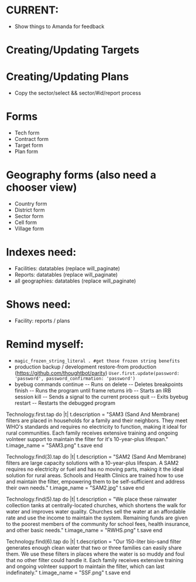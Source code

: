 # CURRENT:
* Show things to Amanda for feedback

# Creating/Updating Targets

# Creating/Updating Plans
* Copy the sector/select && sector/#id/report process

# Forms
- Tech form
- Contract form
- Target form
- Plan form

# Geography forms (also need a chooser view)
- Country form
- District form
- Sector form
- Cell form
- Village form

# Indexes need:
- Facilities: datatables (replace will_paginate)
- Reports: datatables (replace will_paginate)
- all geographies: datatables (replace will_paginate)

# Shows need:
- Facility: reports / plans

# Remind myself:
* `magic_frozen_string_literal . #get those frozen string benefits`
* production backup / development restore-from production (https://github.com/thoughtbot/parity)
  `User.first.update(password: 'password', password_confirmation: 'password')`
* byebug commands
    continue   -- Runs on
    delete     -- Deletes breakpoints
    finish     -- Runs the program until frame returns
    irb        -- Starts an IRB session
    kill       -- Sends a signal to the current process
    quit       -- Exits byebug
    restart    -- Restarts the debugged program


Technology.first.tap do |t|
  t.description = "SAM3 (Sand And Membrane) filters are placed in households for a family and their neighbors. They meet WHO's standards and requires no electricity to function, making it ideal for rural communities. Each family receives extensive training and ongoing volnteer support to maintain the filter for it's 10-year-plus lifespan."
  t.image_name = "SAM3.png"
  t.save
end

Technology.find(3).tap do |t|
  t.description = "SAM2 (Sand And Membrane) filters are large capacity solutions with a 10-year-plus lifespan. A SAM2 requires no electricity or fuel and has no moving parts, making it the ideal solution for rural areas. Schools and Health Clinics are trained how to use and maintain the filter, empowering them to be self-sufficient and address their own needs."
  t.image_name = "SAM2.jpg"
  t.save
end

Technology.find(5).tap do |t|
  t.description = "We place these rainwater collection tanks at centrally-located churches, which shortens the walk for water and improves water quality. Churches sell the water at an affordable rate and use the income to maintain the system. Remaining funds are given to the poorest members of the community for school fees, health insurance, and other basic needs."
  t.image_name = "RWHS.png"
  t.save
end

Technology.find(6).tap do |t|
  t.description = "Our 150-liter bio-sand filter generates enough clean water that two or three families can easily share them. We use these filters in places where the water is so muddy and foul that no other filter could handle it. Each family receives extensive training and ongoing volnteer support to maintain the filter, which can last indefinately."
  t.image_name = "SSF.png"
  t.save
end

